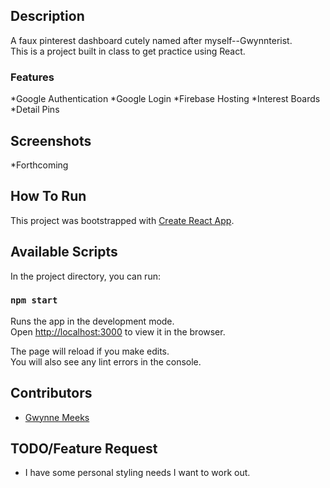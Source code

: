 ## Description

A faux pinterest dashboard cutely named after myself--Gwynnterist. <br />
This is a project built in class to get practice using React.

### Features
*Google Authentication
*Google Login
*Firebase Hosting
*Interest Boards
*Detail Pins

## Screenshots
*Forthcoming

## How To Run

This project was bootstrapped with [Create React App](https://github.com/facebook/create-react-app).

## Available Scripts

In the project directory, you can run:

### `npm start`

Runs the app in the development mode.<br />
Open [http://localhost:3000](http://localhost:3000) to view it in the browser.

The page will reload if you make edits.<br />
You will also see any lint errors in the console.

## Contributors
* [Gwynne Meeks](https://github.com/gwynnemeeks)

## TODO/Feature Request
- I have some personal styling needs I want to work out.

